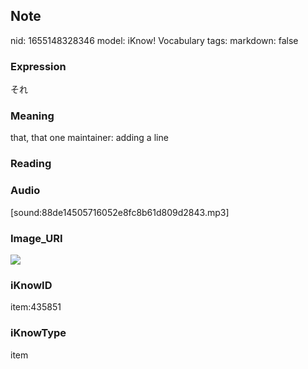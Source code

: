 ## Note
nid: 1655148328346
model: iKnow! Vocabulary
tags: 
markdown: false

### Expression
それ

### Meaning
that, that one
maintainer: adding a line

### Reading


### Audio
[sound:88de14505716052e8fc8b61d809d2843.mp3]

### Image_URI
<img src="fefcf8b5fc45942801a9a5c4645228a0.jpg">

### iKnowID
item:435851

### iKnowType
item
